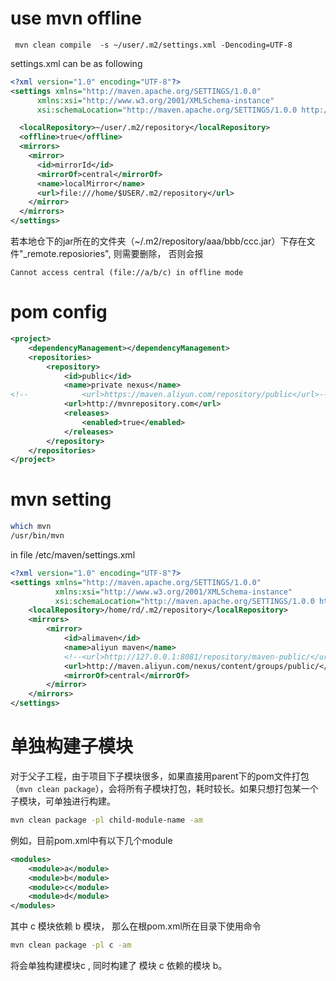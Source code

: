 # use mvn offline
```shell
 mvn clean compile  -s ~/user/.m2/settings.xml -Dencoding=UTF-8

```
settings.xml can be as following
```xml
<?xml version="1.0" encoding="UTF-8"?>
<settings xmlns="http://maven.apache.org/SETTINGS/1.0.0"
      xmlns:xsi="http://www.w3.org/2001/XMLSchema-instance"
      xsi:schemaLocation="http://maven.apache.org/SETTINGS/1.0.0 http://maven.apache.org/xsd/settings-1.0.0.xsd">

  <localRepository>~/user/.m2/repository</localRepository>
  <offline>true</offline>
  <mirrors>
    <mirror>
      <id>mirrorId</id>
      <mirrorOf>central</mirrorOf>
      <name>localMirror</name>
      <url>file:///home/$USER/.m2/repository</url>
    </mirror>
  </mirrors>
</settings>

```
若本地仓下的jar所在的文件夹（~/.m2/repository/aaa/bbb/ccc.jar）下存在文件"_remote.reposiories",
则需要删除， 否则会报
```error
Cannot access central (file://a/b/c) in offline mode
```

#  pom config

```xml
<project>
	<dependencyManagement></dependencyManagement>
	<repositories>
        <repository>
            <id>public</id>
            <name>private nexus</name>
<!--            <url>https://maven.aliyun.com/repository/public</url>-->
            <url>http://mvnrepository.com</url>
            <releases>
                <enabled>true</enabled>
            </releases>
        </repository>
    </repositories>
</project>
```

# mvn setting

```sh
which mvn
/usr/bin/mvn
```

in file /etc/maven/settings.xml

```xml
<?xml version="1.0" encoding="UTF-8"?>
<settings xmlns="http://maven.apache.org/SETTINGS/1.0.0"
          xmlns:xsi="http://www.w3.org/2001/XMLSchema-instance"
          xsi:schemaLocation="http://maven.apache.org/SETTINGS/1.0.0 http://maven.apache.org/xsd/settings-1.0.0.xsd">
	<localRepository>/home/rd/.m2/repository</localRepository>
    <mirrors>
        <mirror>
            <id>alimaven</id>
            <name>aliyun maven</name>
            <!--<url>http://127.0.0.1:8081/repository/maven-public/</url> --> 
            <url>http://maven.aliyun.com/nexus/content/groups/public/</url>
            <mirrorOf>central</mirrorOf>
        </mirror>
    </mirrors>
</settings>
```

# 单独构建子模块

对于父子工程，由于项目下子模块很多，如果直接用parent下的pom文件打包（`mvn clean package`），会将所有子模块打包，耗时较长。如果只想打包某一个子模块，可单独进行构建。

```sh
mvn clean package -pl child-module-name -am
```

例如，目前pom.xml中有以下几个module

```xml
<modules>
    <module>a</module>
    <module>b</module>
    <module>c</module>
    <module>d</module>
</modules>
```

其中 c 模块依赖 b 模块， 那么在根pom.xml所在目录下使用命令 

```sh
mvn clean package -pl c -am
```

将会单独构建模块c , 同时构建了 模块 c 依赖的模块 b。

